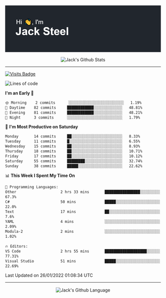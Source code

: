 <p align="center">
  <img align="center" src="https://github.com/JackSteel97/JackSteel97/blob/main/header.png?raw=true" alt="Hi, I'm Jack Steel" /> 
 </p>
<p align="center">
 <img align="center" src="https://github-readme-stats.vercel.app/api?username=jacksteel97&show_icons=true&count_private=true&theme=dracula" alt="Jack's Github Stats" /> 
</p>

<hr/>

[![Visits Badge](https://badges.pufler.dev/visits/JackSteel97/JackSteel97?color=blue&label=Profile%20Visits)](https://github.com/JackSteel97)
<!--START_SECTION:waka-->
![Lines of code](https://img.shields.io/badge/From%20Hello%20World%20I%27ve%20Written-903%20Thousand%20lines%20of%20code-blue)

**I'm an Early 🐤** 

```text
🌞 Morning    2 commits      ░░░░░░░░░░░░░░░░░░░░░░░░░   1.19% 
🌆 Daytime    82 commits     ████████████░░░░░░░░░░░░░   48.81% 
🌃 Evening    81 commits     ████████████░░░░░░░░░░░░░   48.21% 
🌙 Night      3 commits      ░░░░░░░░░░░░░░░░░░░░░░░░░   1.79%

```
📅 **I'm Most Productive on Saturday** 

```text
Monday       14 commits     ██░░░░░░░░░░░░░░░░░░░░░░░   8.33% 
Tuesday      11 commits     █░░░░░░░░░░░░░░░░░░░░░░░░   6.55% 
Wednesday    15 commits     ██░░░░░░░░░░░░░░░░░░░░░░░   8.93% 
Thursday     18 commits     ██░░░░░░░░░░░░░░░░░░░░░░░   10.71% 
Friday       17 commits     ██░░░░░░░░░░░░░░░░░░░░░░░   10.12% 
Saturday     55 commits     ████████░░░░░░░░░░░░░░░░░   32.74% 
Sunday       38 commits     █████░░░░░░░░░░░░░░░░░░░░   22.62%

```


📊 **This Week I Spent My Time On** 

```text
💬 Programming Languages: 
Other                    2 hrs 33 mins       ████████████████░░░░░░░░░   67.3% 
C#                       50 mins             █████░░░░░░░░░░░░░░░░░░░░   22.0% 
Text                     17 mins             ██░░░░░░░░░░░░░░░░░░░░░░░   7.6% 
YAML                     4 mins              ░░░░░░░░░░░░░░░░░░░░░░░░░   2.09% 
Modula-2                 2 mins              ░░░░░░░░░░░░░░░░░░░░░░░░░   1.02%

🔥 Editors: 
VS Code                  2 hrs 55 mins       ███████████████████░░░░░░   77.31% 
Visual Studio            51 mins             █████░░░░░░░░░░░░░░░░░░░░   22.69%

```


 Last Updated on 26/01/2022 01:08:34 UTC
<!--END_SECTION:waka-->

<hr/>

<p align="center">
    <img align="center" src="https://github-readme-stats.vercel.app/api/top-langs/?username=jacksteel97&langs_count=10&layout=compact&theme=dracula" alt="Jack's Github Language" /> 
</p>
